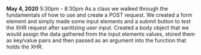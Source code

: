 <b>May 4, 2020</b>
5:30pm - 8:30pm
As a class we walked through the fundamentals of how to use and create a POST request. We created a form element and simply made some input elements and a submit button to test the XHR request after sanitizing user input. Created a body object that we would assign the data gathered from the input elements values, stored them as key/value pairs and then passed as an argument into the function that holds the XHR.